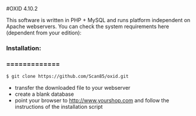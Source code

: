 #OXID 4.10.2

This software is written in PHP + MySQL and runs platform independent on Apache webservers.
You can check the system requirements here (dependent from your edition):

### Installation:
### =============
```sh
$ git clone https://github.com/Scan85/oxid.git
```
* transfer the downloaded file to your webserver
* create a blank database
* point your browser to http://www.yourshop.com and follow the instructions of the installation script